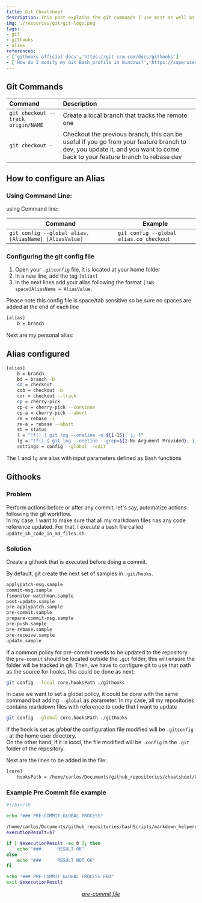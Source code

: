 ```yaml
---
title: Git Cheatsheet
description: This post explains the git commands I use most as well as some customizations like githooks
img: ./resources/git/git-logo.png
tags:
- git
- githooks
- alias
references:
- ['githooks official docs','https://git-scm.com/docs/githooks']
- ['How do I modify my Git Bash profile in Windows?','https://superuser.com/questions/602872/how-do-i-modify-my-git-bash-profile-in-windows']
---
```


## Git Commands


| Command                            | Description                                                                                                                                                               |
| :--------------------------------- | :------------------------------------------------------------------------------------------------------------------------------------------------------------------------ |
| `git checkout --track origin/NAME` | Create a local branch that tracks the remote one                                                                                                                          |
| `git checkout -`                   | Checkout the previous branch, this can be useful if you go from your feature branch to dev, you update it, and you want to come back to your feature branch to rebase dev |

<!-- TODO: list how to undo change in only one file using: -->
<!-- git show some_commit_sha1 |-|- some_file.c | git apply -R  (remove |) -->
<!-- https://stackoverflow.com/questions/2620775/revert-changes-to-a-file-in-a-commit  -->
<!-- TODO: list files in a commit: -->
<!-- git diff-tree |-|-no-commit-id |-|-name-only -r bd61ad98 (remove |)  -->
<!-- https://stackoverflow.com/questions/424071/how-to-list-all-the-files-in-a-commit -->
<!-- TODO: Add all the things you have in your Onenote notebooks -->
<!-- TODO add https://stackoverflow.com/questions/3701404/how-can-i-list-all-commits-that-changed-a-specific-file -->
<!-- TODO: https://fettblog.eu/snippets/git/reverting-a-single-file/ -->

## How to configure an Alias

### Using Command Line:

using Command line: 


| Command                                              | Example                                 |
| ---------------------------------------------------- | --------------------------------------- |
| `git config --global alias.[AliasName] [AliasValue]` | `git config --global alias.co checkout` |

### Configuring the git config file

1. Open your `.gitconfig` file, it is located at your home folder
2. In a new line, add the tag `[alias]`
3. In the next lines add your alias following the format `[TAB space]AliasName = AliasValue`. 

Please note this config file is space/tab sensitive so be sure no spaces are added at the end of each line

```bash
[alias]
	b = branch
```


Next are my personal alias:
<!-- ## Advanced Alias -->

<!-- You can define alias that receives parameters as next -->
<!-- TODO: Explain -->

## Alias configured

```bash
[alias]
	b = branch
	bd = branch -D
	co = checkout
	cob = checkout -b
	cor = checkout --track
	cp = cherry-pick
	cp-c = cherry-pick --continue
	cp-a = cherry-pick --abort
	re = rebase -i
	re-a = rebase --abort
	st = status
	l = "!f() { git log --oneline -n ${1-15}; }; f"
	lg = "!f() { git log --oneline --grep=${1-No Argument Provided}; }; f"
	settings = config --global --edit
```

<CaptionRender label="Check the file here" link="posts/cheatsheets/resources/git/git-alias"/>

<!-- TODO: Add a alias to push and open the PR link automatically -->
<!-- you pass a boolean parameter depending depending on which the PR link will be open  -->

The `l` and `lg` are alias with input parameters defined as Bash functions

## Githooks
<!-- TODO: Define an article and create in tutorials -->
<!-- TODO: Define a cheatsheet here -->
<!-- TODO: Add a git hoook to open the PR link when you do a push -->
<!-- https://stackoverflow.com/questions/49969134/how-to-add-message-with-link-to-new-pull-request-page-after-pushing-branch-to-gi -->

### Problem

Perform actions before or after any commit, let's say, automatize actions following the git workflow. \
In my case, I want to make sure that all my markdown files has any code reference updated. For that, I execute a bash file called `update_sh_code_in_md_files.sh`.

### Solution

Create a githook that is executed before doing a commit.


By default, git create the next set of samples in  `.git/hooks`.

```bash
applypatch-msg.sample
commit-msg.sample
fsmonitor-watchman.sample
post-update.sample
pre-applypatch.sample
pre-commit.sample
prepare-commit-msg.sample
pre-push.sample
pre-rebase.sample
pre-receive.sample
update.sample
```

If a common policy for pre-commit needs to be updated to the repository the `pre-commit` should be located outside the `.git` folder, this will ensure the folder will be tracked in git. Then, we have to configure git to use that path as the source for hooks, this could be done as next:

```bash
git config --local core.hooksPath ./githooks
```

In case we want to set a global policy, it could be done with the same command but adding `--global` as parameter. In my case, all my repositories contains markdown files with reference to code that I want to update 


```bash
git config --global core.hooksPath ./githooks
```

If the hook is set as *global* the configuration file modified will be  `.gitconfig `, at the home user directory. \
On the other hand, if it is *local*, the file modified will be `.config` in  the `.git` folder of the repository.

Next are the lines to be added in the file:
<!-- CODE_START ./resources/git/githooks/gitconfig-with-hooks bash -->
```bash
[core]
	hooksPath = /home/carlos/Documents/github_repositories/cheatsheet/GitCheatsheet/resources/githooks/
```
<!-- CODE_END -->



### Example Pre Commit file example
<!-- TODO: Get the list of files to be modified and add them to the commit as follow -->
<!-- to avoid have them as separate (second) commit when modified -->
<!-- git add /home/carlos/Documents/github_repositories/cheatsheet/BashCheatSheet/BashCheatSheet.md -->

<!-- CODE_START ./resources/git/githooks/pre-commit bash -->
```bash
#!/bin/sh

echo "### PRE-COMMIT GLOBAL PROCESS"

/home/carlos/Documents/github_repositories/bashScripts/markdown_helpers/update_code_in_docs/update_sh_code_in_md_files.sh
executionResult=$?

if [ $executionResult -eq 0 ]; then
    echo "###      RESULT OK"
else
    echo "###      RESULT NOT OK"
fi

echo "### PRE-COMMIT GLOBAL PROCESS END"
exit $executionResult
```
<!-- CODE_END -->

<p align="center">
  <a href="./resources/git/githooks/pre-commit"><i>pre-commit file</i></a>
</p>

<!-- TODO: https://kurtdowswell.com/software-development/git-bash-aliases/  -->
<!-- TODO: https://jondavidjohn.com/git-aliases-parameters/  -->
<!-- https://emmanuelbernard.com/blog/2014/04/14/split-a-commit-in-two-with-git/ -->